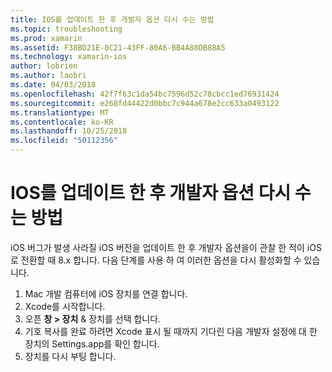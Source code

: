 ```yaml
---
title: IOS를 업데이트 한 후 개발자 옵션 다시 수는 방법
ms.topic: troubleshooting
ms.prod: xamarin
ms.assetid: F38BD21E-0C21-43FF-80A6-BB4A88DB88A5
ms.technology: xamarin-ios
author: lobrien
ms.author: laobri
ms.date: 04/03/2018
ms.openlocfilehash: 42f7f63c1da54bc7596d52c78cbcc1ed76931424
ms.sourcegitcommit: e268fd44422d0bbc7c944a678e2cc633a0493122
ms.translationtype: MT
ms.contentlocale: ko-KR
ms.lasthandoff: 10/25/2018
ms.locfileid: "50112356"
---
```

# <a name="how-can-i-reenable-developer-options-after-updating-ios"></a>IOS를 업데이트 한 후 개발자 옵션 다시 수는 방법

iOS 버그가 발생 사라질 iOS 버전을 업데이트 한 후 개발자 옵션을이 관찰 한 적이 iOS로 전환할 때 8.x 합니다. 다음 단계를 사용 하 여 이러한 옵션을 다시 활성화할 수 있습니다.

1. Mac 개발 컴퓨터에 iOS 장치를 연결 합니다.
2. Xcode를 시작합니다.
3. 오픈 **창 > 장치** & 장치를 선택 합니다.
4. 기호 복사를 완료 하려면 Xcode 표시 될 때까지 기다린 다음 개발자 설정에 대 한 장치의 Settings.app를 확인 합니다.
5. 장치를 다시 부팅 합니다.
